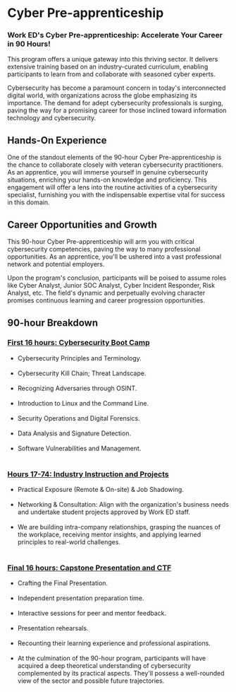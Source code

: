 <h1>Cyber Pre-apprenticeship</h1>


<h3>Work ED's Cyber Pre-apprenticeship: Accelerate Your Career in 90 Hours!</h3>

<p1>This program offers a unique gateway into this thriving sector. It delivers extensive training based on an industry-curated curriculum, enabling participants to learn from and collaborate with seasoned cyber experts.

Cybersecurity has become a paramount concern in today's interconnected digital world, with organizations across the globe emphasizing its importance. The demand for adept cybersecurity professionals is surging, paving the way for a promising career for those inclined toward information technology and cybersecurity.
</p1>


<h2>Hands-On Experience </h2>

One of the standout elements of the 90-hour Cyber Pre-apprenticeship is the chance to collaborate closely with veteran cybersecurity practitioners. As an apprentice, you will immerse yourself in genuine cybersecurity situations, enriching your hands-on knowledge and proficiency. This engagement will offer a lens into the routine activities of a cybersecurity specialist, furnishing you with the indispensable expertise vital for success in this domain.
<br>

<h2>Career Opportunities and Growth</h2>

This 90-hour Cyber Pre-apprenticeship will arm you with critical cybersecurity competencies, paving the way to many professional opportunities. As an apprentice, you'll be ushered into a vast professional network and potential employers.

Upon the program's conclusion, participants will be poised to assume roles like Cyber Analyst, Junior SOC Analyst, Cyber Incident Responder, Risk Analyst, etc. The field's dynamic and perpetually evolving character promises continuous learning and career progression opportunities.
<br>


<h2>90-hour Breakdown</h2> 

<h3><ins>First 16 hours: Cybersecurity Boot Camp</ins></h3>

<ul>
<li>Cybersecurity Principles and Terminology.</li><br>
<li>Cybersecurity Kill Chain; Threat Landscape.</li><br>
<li>Recognizing Adversaries through OSINT.</li><br>
<li>Introduction to Linux and the Command Line.</li><br>
<li>Security Operations and Digital Forensics.</li><br>
<li>Data Analysis and Signature Detection.</li><br>
<li>Software Vulnerabilities and Management.</li><br>

</ul>

<h3><ins>Hours 17-74: Industry Instruction and Projects</ins></h3>
<ul>
<li>Practical Exposure (Remote & On-site) & Job Shadowing. </li><br>
<li>Networking & Consultation: Align with the organization's business needs and undertake student projects approved by Work ED staff.</li><br>
<li>We are building intra-company relationships, grasping the nuances of the workplace, receiving mentor insights, and applying learned principles to real-world challenges.</li><br>
</ul>


<h3><ins>Final 16 hours: Capstone Presentation and CTF</ins></h3>
<ul>
<li>Crafting the Final Presentation.</li><br>
<li>Independent presentation preparation time.</li><br>
<li>Interactive sessions for peer and mentor feedback.</li><br>
<li>Presentation rehearsals.</li><br>
<li>Recounting their learning experience and professional aspirations.</li><br>
<li>At the culmination of the 90-hour program, participants will have acquired a deep theoretical understanding of cybersecurity complemented by its practical aspects. They'll possess a well-rounded view of the sector and possible future trajectories.</li>

</ul>



